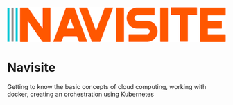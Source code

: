 <img src='./images/navisite.png' style='width=400px; height=200px; text-align=center;' />

# Navisite
Getting to know the basic concepts of cloud computing, working with docker, creating an orchestration using Kubernetes
